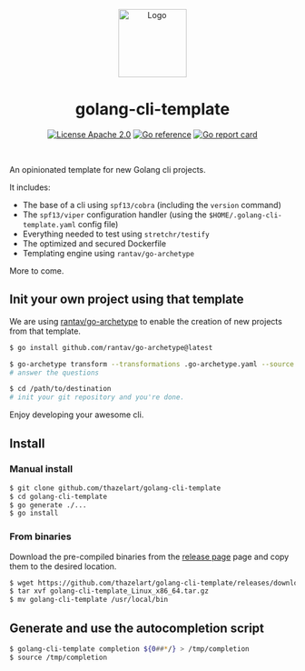 <!-- BEGIN __DO_NOT_INCLUDE__ -->
<p align="center"><img src="https://gist.githubusercontent.com/thazelart/5be06c101f53079b9914d6efd867e690/raw/e4812878f9d282cff5b118e61cc2863d0bc92f81/golang-cli-template.png" alt="Logo" height="120" /></p>
<!-- END __DO_NOT_INCLUDE__ -->
<h1 align="center"> golang-cli-template</h1>

<p align="center">
  <a href="https://github.com/gojp/goreportcard/blob/master/LICENSE" rel="nofollow"><img src="https://img.shields.io/badge/License-Apache%202.0-blue.svg" alt="License Apache 2.0" style="max-width:100%;"></a>
  <a href="https://pkg.go.dev/github.com/thazelart/golang-cli-template" rel="nofollow"><img src="https://pkg.go.dev/badge/github.com/thazelart/golang-cli-template.svg" alt="Go reference" style="max-width:100%;"></a>
  <a href="https://goreportcard.com/report/github.com/thazelart/golang-cli-template" rel="nofollow"><img src="https://goreportcard.com/badge/github.com/thazelart/golang-cli-template" alt="Go report card" style="max-width:100%;"></a>
</p>
<br/>


An opinionated template for new Golang cli projects.
<!-- BEGIN __DO_NOT_INCLUDE__ -->
It includes:
 - The base of a cli using `spf13/cobra` (including the `version` command)
 - The `spf13/viper` configuration handler (using the `$HOME/.golang-cli-template.yaml` config file)
 - Everything needed to test using `stretchr/testify`
 - The optimized and secured Dockerfile
 - Templating engine using `rantav/go-archetype`

More to come.

## Init your own project using that template

We are using [rantav/go-archetype](https://github.com/rantav/go-archetype) to enable the creation of new projects from that template.

```bash
$ go install github.com/rantav/go-archetype@latest

$ go-archetype transform --transformations .go-archetype.yaml --source . --destination /path/to/destination
# answer the questions

$ cd /path/to/destination
# init your git repository and you're done.
```

Enjoy developing your awesome cli.
<!-- END __DO_NOT_INCLUDE__ -->

## Install

### Manual install

```bash
$ git clone github.com/thazelart/golang-cli-template
$ cd golang-cli-template
$ go generate ./...
$ go install
```

### From binaries
Download the pre-compiled binaries from the [release page](https://github.com/thazelart/golang-cli-template/releases) page and copy them to the desired location.

```bash
$ wget https://github.com/thazelart/golang-cli-template/releases/download/vX.Y.Z/golang-cli-template_Linux_x86_64.tar.gz
$ tar xvf golang-cli-template_Linux_x86_64.tar.gz
$ mv golang-cli-template /usr/local/bin
```

## Generate and use the autocompletion script

```bash
$ golang-cli-template completion ${0##*/} > /tmp/completion
$ source /tmp/completion
```
